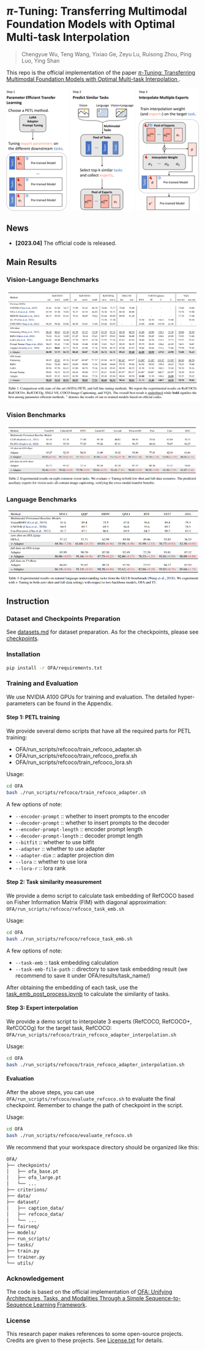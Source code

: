 # $\pi$-Tuning: Transferring Multimodal Foundation Models with Optimal Multi-task Interpolation

> Chengyue Wu, Teng Wang, Yixiao Ge, Zeyu Lu, Ruisong Zhou, Ping Luo, Ying Shan

This repo is the official implementation of the paper <a href="https://arxiv.org/abs/2304.14381"> $\pi$-Tuning: Transferring Multimodal Foundation Models with Optimal Multi-task Interpolation </a>.

![Overview](./imgs/overview.png)

## News

<!-- + **[2023.02]** Our paper is accepted to CVPR 2023. -->
+ **[2023.04]** The official code is released.

## Main Results

### Vision-Language Benchmarks

![Tab1](imgs/Tab1.png)

### Vision Benchmarks

![Tab2](imgs/Tab2.png)

### Language Benchmarks

![Tab3](imgs/Tab3.png)

## Instruction

### Dataset and Checkpoints Preparation

See [datasets.md](datasets.md) for dataset preparation. As for the checkpoints, please see [checkpoints](checkpoints.md).

### Installation
```bash
pip install -r OFA/requirements.txt
```
### Training and Evaluation

We use NVIDIA A100 GPUs for training and evaluation. The detailed hyper-parameters can be found in the Appendix. 

#### Step 1: PETL training
We provide several demo scripts that have all the required parts for PETL training:
* OFA/run_scripts/refcoco/train_refcoco_adapter.sh 
* OFA/run_scripts/refcoco/train_refcoco_prefix.sh
* OFA/run_scripts/refcoco/train_refcoco_lora.sh 

Usage:
```bash
cd OFA
bash ./run_scripts/refcoco/train_refcoco_adapter.sh
```
A few options of note:
*   `--encoder-prompt` :: whether to insert prompts to the encoder
*   `--decoder-prompt` :: whether to insert prompts to the decoder
*   `--encoder-prompt-length` :: encoder prompt length
*   `--decoder-prompt-length` :: decoder prompt length
*   `--bitfit` :: whether to use bitfit
*   `--adapter` :: whether to use adapter
*   `--adapter-dim` :: adapter projection dim
*   `--lora` :: whether to use lora
*   `--lora-r` :: lora rank

#### Step 2: Task similarity measurement
We provide a demo script to calculate task embedding of RefCOCO based on Fisher Information Matrix (FIM) with diagonal approximation: `OFA/run_scripts/refcoco/refcoco_task_emb.sh `

Usage:
```bash
cd OFA
bash ./run_scripts/refcoco/refcoco_task_emb.sh
```

A few options of note:
* `--task-emb` :: task embedding calculation
* `--task-emb-file-path` :: directory to save task embedding result (we recommend to save it under OFA/results/task_name/)

After obtaining the embedding of each task, use the [task_emb_post_process.ipynb](./OFA/results/task_emb_post_process.ipynb) to calculate the similarity of tasks.

#### Step 3: Expert interpolation
We provide a demo script to interpolate 3 experts (RefCOCO, RefCOCO+, RefCOCOg) for the target task, RefCOCO: `OFA/run_scripts/refcoco/train_refcoco_adapter_interpolation.sh`

Usage:
```bash
cd OFA
bash ./run_scripts/refcoco/train_refcoco_adapter_interpolation.sh
```

#### Evaluation
After the above steps, you can use `OFA/run_scripts/refcoco/evaluate_refcoco.sh` to evaluate the final checkpoint. Remember to change the path of checkpoint in the script.

Usage:
```bash
cd OFA
bash ./run_scripts/refcoco/evaluate_refcoco.sh
```

We recommend that your workspace directory should be organized like this: 
```
OFA/
├── checkpoints/
│   ├── ofa_base.pt
│   ├── ofa_large.pt
│   └── ...
├── criterions/
├── data/
├── dataset/
│   ├── caption_data/
│   ├── refcoco_data/
│   └── ...
├── fairseq/
├── models/
├── run_scripts/
├── tasks/
├── train.py
├── trainer.py
└── utils/
```
### Acknowledgement

The code is based on the official implementation of [OFA: Unifying Architectures, Tasks, and Modalities Through a Simple Sequence-to-Sequence Learning Framework](https://github.com/OFA-Sys/OFA).

<!-- 
### Citation

If you find our work helps, please cite our paper.

```tex
@article{zeng2022learning,
  title={Learning Transferable Spatiotemporal Representations from Natural Script Knowledge},
  author={Zeng, Ziyun and Ge, Yuying and Liu, Xihui and Chen, Bin and Luo, Ping and Xia, Shu-Tao and Ge, Yixiao},
  journal={arXiv preprint arXiv:2209.15280},
  year={2022}
}
``` -->

### License

This research paper makes references to some open-source projects. Credits are given to these projects. See [License.txt](License.txt) for details.


